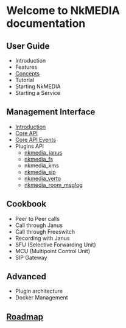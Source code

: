 # Welcome to NkMEDIA documentation

## User Guide
* Introduction
* Features
* [Concepts](concepts.md)
* Tutorial
* Starting NkMEDIA
* Starting a Service

## Management Interface
* [Introduction](api_intro.md)
* [Core API](api_commands.md)
* [Core API Events](api_events.md)
* Plugins API
  * [nkmedia_janus](janus.md)
  * [nkmedia_fs](fs.md)
  * nkmedia_kms
  * [nkmedia_sip](sip.md)
  * [nkmedia_verto](verto.md)
  * [nkmedia_room_msglog](room_msglog.md)

## Cookbook
* Peer to Peer calls
* Call through Janus
* Call through Freeswitch
* Recording with Janus
* SFU (Selective Forwarding Unit)
* MCU (Multipoint Control Unit)
* SIP Gateway

## Advanced
* Plugin architecture
* Docker Management

## [Roadmap](roadmap.md)
